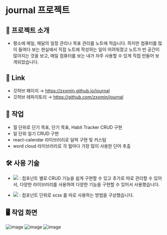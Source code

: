 # journal 프로젝트

## 📄 프로젝트 소개
- 평소에 매일, 매달의 일정 관리나 목표 관리를 노트에 적습니다.
하지만 컴퓨터를 많이 들여다 보는 현실에서 직접 노트에 작성하는 일이 어려워졌고 노트가 빈 공간이 많아지는 것을 보고,
매일 컴퓨터를 보는 내가 자주 사용할 수 있게 직접 만들어 보게되었습니다.

## 🔗 Link
- 깃허브 페이지 → https://zxxmin.github.io/journal
- 깃허브 레파지토리 → https://github.com/zxxmin/journal

## 🔧 작업
- 월 단위로 단기 목표, 단기 목표, Habit Tracker CRUD 구현
- 일 단위 일기 CRUD 구현
- react-calendar 라이브러리로 달력 구현 및 커스텀
- word cloud 라이브러리로 각 월마다 가장 많이 사용한 단어 추출

## 🛠️ 사용 기술
- <img src="https://img.shields.io/badge/React-2a2f39?style=flat&logo=React&logoColor=61DAFB"/> : 컴포넌트 별로 CRUD 기능을 쉽게 구현할 수 있고 추가로 따로 관리할 수 있어서, 다양한 라이브러리를 사용하여 다양한 기능을 구현할 수 있어서 사용했습니다.

- <img src="https://img.shields.io/badge/SASS-CC6699?style=flat&logo=SASS&logoColor=white"/> : 컴포넌트 단위로 scss 를 따로 사용하는 방법을 구상했습니다.

## 🖥️ 작업 화면
![image](https://github.com/user-attachments/assets/b53f6dda-56da-43f0-bed5-97bf90bf7edc)
![image](https://github.com/user-attachments/assets/783ec130-a1d9-4e62-8dee-1805bc1db07a)
![image](https://github.com/user-attachments/assets/62c7bf1f-d435-4bb3-933e-cddab21968e3)
